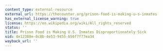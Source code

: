 ```yaml
---
content_type: external-resource
external_url: https://thecounter.org/prison-food-is-making-u-s-inmates-disproportionately-sick/
has_external_license_warning: true
license: https://en.wikipedia.org/wiki/All_rights_reserved
status: ''
title: Prison Food is Making U.S. Inmates Disproportionately Sick
uid: 4e12380e-0c8b-4e53-9455-b56f7f77ea34
wayback_url: ''
---
```

